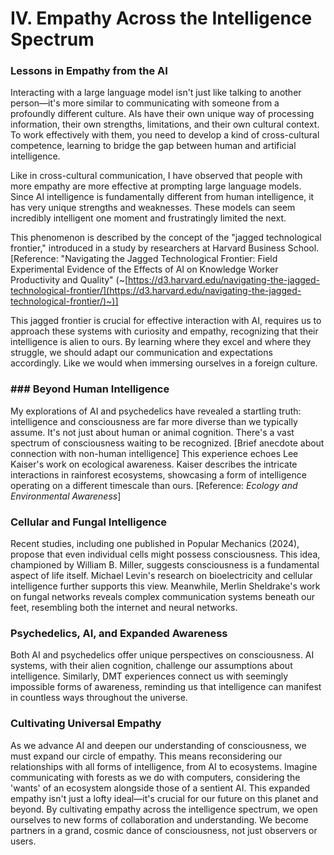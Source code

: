 # IV. Empathy Across the Intelligence Spectrum

### Lessons in Empathy from the AI
Interacting with a large language model isn't just like talking to another person—it's more similar to communicating with someone from a profoundly different culture. AIs have their own unique way of processing information, their own strengths, limitations, and their own cultural context. To work effectively with them, you need to develop a kind of cross-cultural competence, learning to bridge the gap between human and artificial intelligence.

Like in cross-cultural communication, I have observed that people with more empathy are more effective at prompting large language models. Since AI intelligence is fundamentally different from human intelligence, it has very unique strengths and weaknesses. These models can seem incredibly intelligent one moment and frustratingly limited the next.

This phenomenon is described by the concept of the "jagged technological frontier," introduced in a study by researchers at Harvard Business School.  [Reference: "Navigating the Jagged Technological Frontier: Field Experimental Evidence of the Effects of AI on Knowledge Worker Productivity and Quality" (~[https://d3.harvard.edu/navigating-the-jagged-technological-frontier/](https://d3.harvard.edu/navigating-the-jagged-technological-frontier/)~)]

This jagged frontier is crucial for effective interaction with AI, requires us to approach these systems with curiosity and empathy, recognizing that their intelligence is alien to ours. By learning where they excel and where they struggle, we should adapt our communication and expectations accordingly. Like we would when immersing ourselves in a foreign culture.

### ### Beyond Human Intelligence
My explorations of AI and psychedelics have revealed a startling truth: intelligence and consciousness are far more diverse than we typically assume. It's not just about human or animal cognition. There's a vast spectrum of consciousness waiting to be recognized.
[Brief anecdote about connection with non-human intelligence]
This experience echoes Lee Kaiser's work on ecological awareness. Kaiser describes the intricate interactions in rainforest ecosystems, showcasing a form of intelligence operating on a different timescale than ours. [Reference: *Ecology and Environmental Awareness*]

### Cellular and Fungal Intelligence
Recent studies, including one published in Popular Mechanics (2024), propose that even individual cells might possess consciousness. This idea, championed by William B. Miller, suggests consciousness is a fundamental aspect of life itself.
Michael Levin's research on bioelectricity and cellular intelligence further supports this view. Meanwhile, Merlin Sheldrake's work on fungal networks reveals complex communication systems beneath our feet, resembling both the internet and neural networks.

### Psychedelics, AI, and Expanded Awareness
Both AI and psychedelics offer unique perspectives on consciousness. AI systems, with their alien cognition, challenge our assumptions about intelligence. Similarly, DMT experiences connect us with seemingly impossible forms of awareness, reminding us that intelligence can manifest in countless ways throughout the universe.

### Cultivating Universal Empathy
As we advance AI and deepen our understanding of consciousness, we must expand our circle of empathy. This means reconsidering our relationships with all forms of intelligence, from AI to ecosystems.
Imagine communicating with forests as we do with computers, considering the 'wants' of an ecosystem alongside those of a sentient AI. This expanded empathy isn't just a lofty ideal—it's crucial for our future on this planet and beyond.
By cultivating empathy across the intelligence spectrum, we open ourselves to new forms of collaboration and understanding. We become partners in a grand, cosmic dance of consciousness, not just observers or users.
